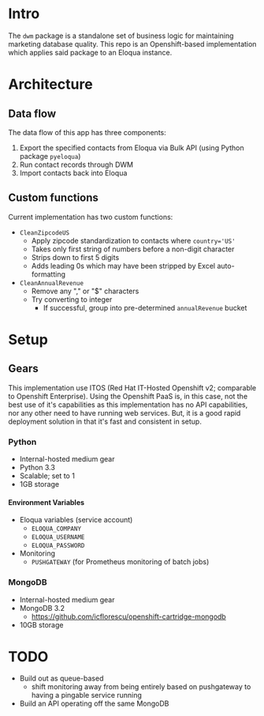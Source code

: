 # Intro

The `dwm` package is a standalone set of business logic for maintaining marketing database quality. This repo is an Openshift-based implementation which applies said package to an Eloqua instance.

# Architecture

## Data flow

The data flow of this app has three components:
1. Export the specified contacts from Eloqua via Bulk API (using Python package `pyeloqua`)
2. Run contact records through DWM
3. Import contacts back into Eloqua

## Custom functions

Current implementation has two custom functions:
- `CleanZipcodeUS`
  - Apply zipcode standardization to contacts where `country='US'`
  - Takes only first string of numbers before a non-digit character
  - Strips down to first 5 digits
  - Adds leading 0s which may have been stripped by Excel auto-formatting
- `CleanAnnualRevenue`
  - Remove any "," or "$" characters
  - Try converting to integer
    - If successful, group into pre-determined `annualRevenue` bucket

# Setup

## Gears

This implementation use ITOS (Red Hat IT-Hosted Openshift v2; comparable to Openshift Enterprise). Using the Openshift PaaS is, in this case, not the best use of it's capabilities as this implementation has no API capabilities, nor any other need to have running web services. But, it is a good rapid deployment solution in that it's fast and consistent in setup.

### Python

- Internal-hosted medium gear
- Python 3.3
- Scalable; set to 1
- 1GB storage

#### Environment Variables

- Eloqua variables (service account)
  - `ELOQUA_COMPANY`
  - `ELOQUA_USERNAME`
  - `ELOQUA_PASSWORD`
- Monitoring
  - `PUSHGATEWAY` (for Prometheus monitoring of batch jobs)

### MongoDB

- Internal-hosted medium gear
- MongoDB 3.2
  - https://github.com/icflorescu/openshift-cartridge-mongodb
- 10GB storage

# TODO
- Build out as queue-based
  - shift monitoring away from being entirely based on pushgateway to having a pingable service running
- Build an API operating off the same MongoDB
